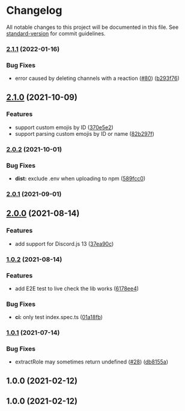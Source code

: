 # Changelog

All notable changes to this project will be documented in this file. See [standard-version](https://github.com/conventional-changelog/standard-version) for commit guidelines.

### [2.1.1](https://github.com/makigas/discordjs-reaction-role/compare/v2.1.0...v2.1.1) (2022-01-16)


### Bug Fixes

* error caused by deleting channels with a reaction ([#80](https://github.com/makigas/discordjs-reaction-role/issues/80)) ([b293f76](https://github.com/makigas/discordjs-reaction-role/commit/b293f76a2ac2a64791f6589ce311990a63afe564))

## [2.1.0](https://github.com/makigas/discordjs-reaction-role/compare/v2.0.2...v2.1.0) (2021-10-09)


### Features

* support custom emojis by ID ([370e5e2](https://github.com/makigas/discordjs-reaction-role/commit/370e5e28c058e74f1c7dbbbcb8b317954a906065))
* support parsing custom emojis by ID or name ([82b297f](https://github.com/makigas/discordjs-reaction-role/commit/82b297fb54cc7c76651607da309a2da3aa7ab920))

### [2.0.2](https://github.com/makigas/discordjs-reaction-role/compare/v2.0.1...v2.0.2) (2021-10-01)


### Bug Fixes

* **dist:** exclude .env when uploading to npm ([589fcc0](https://github.com/makigas/discordjs-reaction-role/commit/589fcc0e4f2e944f81f5e9c2e75d456ea2310bd2))

### [2.0.1](https://github.com/makigas/discordjs-reaction-role/compare/v2.0.0...v2.0.1) (2021-09-01)

## [2.0.0](https://github.com/makigas/discordjs-reaction-role/compare/v1.0.2...v2.0.0) (2021-08-14)


### Features

* add support for Discord.js 13 ([37ea90c](https://github.com/makigas/discordjs-reaction-role/commit/37ea90c96df82cc760122641b35f39978d852d9e))

### [1.0.2](https://github.com/makigas/discordjs-reaction-role/compare/v1.0.1...v1.0.2) (2021-08-14)


### Features

* add E2E test to live check the lib works ([6178ee4](https://github.com/makigas/discordjs-reaction-role/commit/6178ee413d7a1e10a507e1945e337d286af11a58))


### Bug Fixes

* **ci:** only test index.spec.ts ([01a18fb](https://github.com/makigas/discordjs-reaction-role/commit/01a18fbb5a5187e513392c5e2199a505efd18a55))

### [1.0.1](https://github.com/makigas/discordjs-reaction-role/compare/v1.0.0...v1.0.1) (2021-07-14)


### Bug Fixes

* extractRole may sometimes return undefined ([#28](https://github.com/makigas/discordjs-reaction-role/issues/28)) ([db8155a](https://github.com/makigas/discordjs-reaction-role/commit/db8155a4b704cfac323b519ed486cde08ec4129f))

## 1.0.0 (2021-02-12)

## 1.0.0 (2021-02-12)
